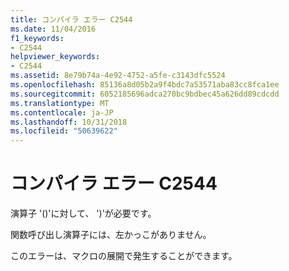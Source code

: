 ```yaml
---
title: コンパイラ エラー C2544
ms.date: 11/04/2016
f1_keywords:
- C2544
helpviewer_keywords:
- C2544
ms.assetid: 8e79b74a-4e92-4752-a5fe-c3143dfc5524
ms.openlocfilehash: 85136a8d05b2a9f4bdc7a53571aba83cc8fca1ee
ms.sourcegitcommit: 6052185696adca270bc9bdbec45a626dd89cdcdd
ms.translationtype: MT
ms.contentlocale: ja-JP
ms.lasthandoff: 10/31/2018
ms.locfileid: "50639622"
---
```

# <a name="compiler-error-c2544"></a>コンパイラ エラー C2544

演算子 '()'に対して、 ')'が必要です。

関数呼び出し演算子には、左かっこがありません。

このエラーは、マクロの展開で発生することができます。
